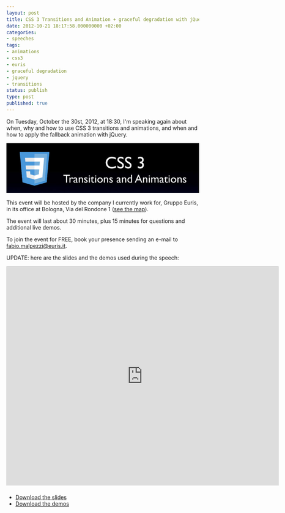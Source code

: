 ```yaml
---
layout: post
title: CSS 3 Transitions and Animation + graceful degradation with jQuery
date: 2012-10-21 18:17:58.000000000 +02:00
categories:
- speeches
tags:
- animations
- css3
- euris
- graceful degradation
- jquery
- transitions
status: publish
type: post
published: true
---
```

On Tuesday, October the 30st, 2012, at 18:30, I'm speaking again about when, why and how to use CSS 3 transitions and animations, and when and how to apply the fallback animation with jQuery.

![](/assets/PRESENTAZIONE-CSS3-+-jquery-fallback-header.jpg "PRESENTAZIONE-CSS3-+-jquery-fallback-header")

This event will be hosted by the company I currently work for, Gruppo Euris, in its office at Bologna, Via del Rondone 1 ([see the map](https://maps.google.it/maps?q=Via+del+Rondone,+1,+Bologna&hl=it&ll=44.499168,11.341023&spn=0.018427,0.038581&sll=44.504341,11.337032&sspn=0.036851,0.077162&hnear=Via+del+Rondone,+Bologna&t=m&z=15)).

The event will last about 30 minutes, plus 15 minutes for questions and additional live demos.

To join the event for FREE, book your presence sending an e-mail to fabio.malpezzi@euris.it.

UPDATE: here are the slides and the demos used during the speech:

<iframe src="http://www.slideshare.net/slideshow/embed_code/15433383" width="710" height="572" frameborder="0" marginwidth="0" marginheight="0" scrolling="no" style="border:1px solid #CCC;border-width:1px 1px 0;margin-bottom:5px" allowfullscreen webkitallowfullscreen mozallowfullscreen> </iframe>

*   [Download the slides](http://www.andreaverlicchi.eu/blog/wp-content/uploads/2012/10/css3_transitions_animations_slides.pdf)
*   [Download the demos](http://www.andreaverlicchi.eu/blog/wp-content/uploads/2012/10/css3_transitions_animations_demos.zip)